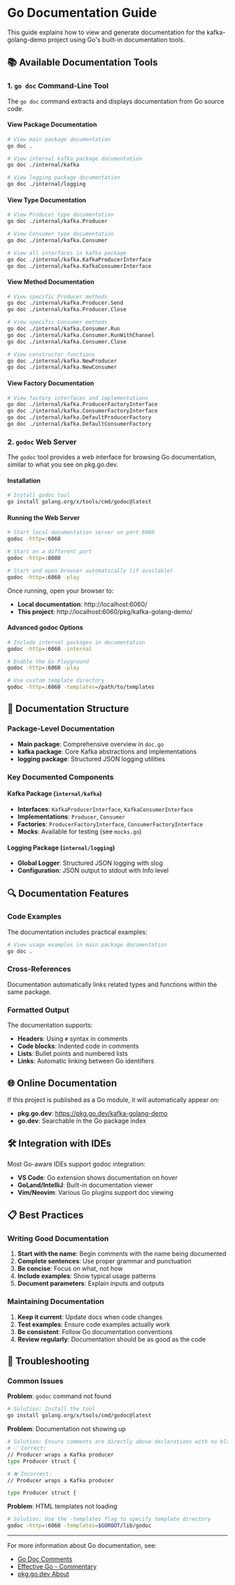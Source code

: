 # Go Documentation Guide

This guide explains how to view and generate documentation for the kafka-golang-demo project using Go's built-in documentation tools.

## 📚 Available Documentation Tools

### 1. `go doc` Command-Line Tool

The `go doc` command extracts and displays documentation from Go source code.

#### View Package Documentation

```bash
# View main package documentation
go doc .

# View internal kafka package documentation
go doc ./internal/kafka

# View logging package documentation  
go doc ./internal/logging
```

#### View Type Documentation

```bash
# View Producer type documentation
go doc ./internal/kafka.Producer

# View Consumer type documentation
go doc ./internal/kafka.Consumer

# View all interfaces in kafka package
go doc ./internal/kafka.KafkaProducerInterface
go doc ./internal/kafka.KafkaConsumerInterface
```

#### View Method Documentation

```bash
# View specific Producer methods
go doc ./internal/kafka.Producer.Send
go doc ./internal/kafka.Producer.Close

# View specific Consumer methods
go doc ./internal/kafka.Consumer.Run
go doc ./internal/kafka.Consumer.RunWithChannel
go doc ./internal/kafka.Consumer.Close

# View constructor functions
go doc ./internal/kafka.NewProducer
go doc ./internal/kafka.NewConsumer
```

#### View Factory Documentation

```bash
# View factory interfaces and implementations
go doc ./internal/kafka.ProducerFactoryInterface
go doc ./internal/kafka.ConsumerFactoryInterface
go doc ./internal/kafka.DefaultProducerFactory
go doc ./internal/kafka.DefaultConsumerFactory
```

### 2. `godoc` Web Server

The `godoc` tool provides a web interface for browsing Go documentation, similar to what you see on pkg.go.dev.

#### Installation

```bash
# Install godoc tool
go install golang.org/x/tools/cmd/godoc@latest
```

#### Running the Web Server

```bash
# Start local documentation server on port 6060
godoc -http=:6060

# Start on a different port
godoc -http=:8080

# Start and open browser automatically (if available)
godoc -http=:6060 -play
```

Once running, open your browser to:
- **Local documentation**: http://localhost:6060/
- **This project**: http://localhost:6060/pkg/kafka-golang-demo/

#### Advanced godoc Options

```bash
# Include internal packages in documentation
godoc -http=:6060 -internal

# Enable the Go Playground
godoc -http=:6060 -play

# Use custom template directory
godoc -http=:6060 -templates=/path/to/templates
```

## 📖 Documentation Structure

### Package-Level Documentation

- **Main package**: Comprehensive overview in `doc.go`
- **kafka package**: Core Kafka abstractions and implementations
- **logging package**: Structured JSON logging utilities

### Key Documented Components

#### Kafka Package (`internal/kafka`)

- **Interfaces**: `KafkaProducerInterface`, `KafkaConsumerInterface`
- **Implementations**: `Producer`, `Consumer`
- **Factories**: `ProducerFactoryInterface`, `ConsumerFactoryInterface`
- **Mocks**: Available for testing (see `mocks.go`)

#### Logging Package (`internal/logging`)

- **Global Logger**: Structured JSON logging with slog
- **Configuration**: JSON output to stdout with Info level

## 🔍 Documentation Features

### Code Examples

The documentation includes practical examples:

```bash
# View usage examples in main package documentation
go doc .
```

### Cross-References

Documentation automatically links related types and functions within the same package.

### Formatted Output

The documentation supports:
- **Headers**: Using `#` syntax in comments
- **Code blocks**: Indented code in comments  
- **Lists**: Bullet points and numbered lists
- **Links**: Automatic linking between Go identifiers

## 🌐 Online Documentation

If this project is published as a Go module, it will automatically appear on:
- **pkg.go.dev**: https://pkg.go.dev/kafka-golang-demo
- **go.dev**: Searchable in the Go package index

## 🛠 Integration with IDEs

Most Go-aware IDEs support godoc integration:

- **VS Code**: Go extension shows documentation on hover
- **GoLand/IntelliJ**: Built-in documentation viewer
- **Vim/Neovim**: Various Go plugins support doc viewing

## 📋 Best Practices

### Writing Good Documentation

1. **Start with the name**: Begin comments with the name being documented
2. **Complete sentences**: Use proper grammar and punctuation
3. **Be concise**: Focus on what, not how
4. **Include examples**: Show typical usage patterns
5. **Document parameters**: Explain inputs and outputs

### Maintaining Documentation

1. **Keep it current**: Update docs when code changes
2. **Test examples**: Ensure code examples actually work
3. **Be consistent**: Follow Go documentation conventions
4. **Review regularly**: Documentation should be as good as the code

## 🔧 Troubleshooting

### Common Issues

**Problem**: `godoc` command not found
```bash
# Solution: Install the tool
go install golang.org/x/tools/cmd/godoc@latest
```

**Problem**: Documentation not showing up
```bash
# Solution: Ensure comments are directly above declarations with no blank lines
# ✅ Correct:
// Producer wraps a Kafka producer
type Producer struct {

# ❌ Incorrect:
// Producer wraps a Kafka producer

type Producer struct {
```

**Problem**: HTML templates not loading
```bash
# Solution: Use the -templates flag to specify template directory
godoc -http=:6060 -templates=$GOROOT/lib/godoc
```

---

For more information about Go documentation, see:
- [Go Doc Comments](https://tip.golang.org/doc/comment)
- [Effective Go - Commentary](https://go.dev/doc/effective_go#commentary)
- [pkg.go.dev About](https://pkg.go.dev/about)